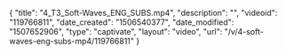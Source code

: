 {
    "title": "4_T3_Soft-Waves_ENG_SUBS.mp4",
    "description": "",
    "videoid": "119766811",
    "date_created": "1506540377",
    "date_modified": "1507652906",
    "type": "captivate",
    "layout": "video",
    "url": "\/v\/4-soft-waves-eng-subs-mp4\/119766811"
}